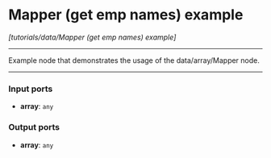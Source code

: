# Mapper (get emp names) example

_[tutorials/data/Mapper (get emp names) example]_

---

Example node that demonstrates the usage of the data/array/Mapper node.<br>

---

### Input ports

* __array__: ` any `

### Output ports

* __array__: ` any `

